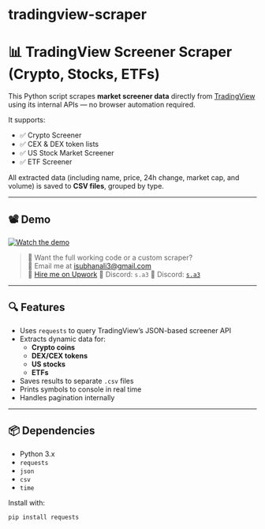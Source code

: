 # tradingview-scraper

# 📊 TradingView Screener Scraper (Crypto, Stocks, ETFs)

This Python script scrapes **market screener data** directly from [TradingView](https://www.tradingview.com/) using its internal APIs — no browser automation required.

It supports:
- ✅ Crypto Screener
- ✅ CEX & DEX token lists
- ✅ US Stock Market Screener
- ✅ ETF Screener

All extracted data (including name, price, 24h change, market cap, and volume) is saved to **CSV files**, grouped by type.

---

## 📽️ Demo

[![Watch the demo](https://img.youtube.com/vi/MKZG7XTtqrU/0.jpg)](https://youtu.be/MKZG7XTtqrU)

> 💬 Want the full working code or a custom scraper?  
> 📧 Email me at [isubhanali3@gmail.com](mailto:isubhanali3@gmail.com)  
> 💼 [Hire me on Upwork](https://www.upwork.com/freelancers/~01b6c1b6819be875f2)
> 💬 Discord: `s.a3`
💬 Discord: [`s.a3`](https://discord.com/users/s.a3)


---

## 🔍 Features

- Uses `requests` to query TradingView’s JSON-based screener API
- Extracts dynamic data for:
  - **Crypto coins**
  - **DEX/CEX tokens**
  - **US stocks**
  - **ETFs**
- Saves results to separate `.csv` files
- Prints symbols to console in real time
- Handles pagination internally

---

## 📦 Dependencies

- Python 3.x
- `requests`
- `json`
- `csv`
- `time`

Install with:

```bash
pip install requests
